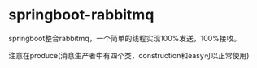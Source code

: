 # springboot-rabbitmq
springboot整合rabbitmq，一个简单的线程实现100%发送，100%接收。


注意在produce(消息生产者中有四个类，construction和easy可以正常使用)
